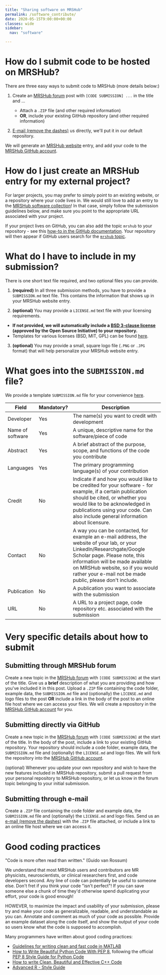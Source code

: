 ```yaml
---
title: "Sharing software on MRSHub"
permalink: /software_contribute/
date: 2020-05-15T9:00:00+00:00
classes: wide
sidebar:
  nav: "software"

---
```


# How do I submit code to be hosted on MRSHub?

There are three easy ways to submit code to MRSHub (more details below:)

1. Create an [MRSHub forum](https://forum.mrshub.org) post with `[CODE SUBMISSION] ...` in the title and ...
   * Attach a `.ZIP` file (and other required information)
   * **OR**, include your existing GitHub repository (and other required information)

2. [E-mail (remove the dashes)](mailto:goe-ltzs-1[a]jh-mi.edu) us directly, we'll put it in our default repository.

We will generate an [MRSHub website](https://www.mrshub.org/software) entry, and add your code to the [MRSHub GitHub account](https://github.com/mrshub).

# How do I just create an MRSHub entry for my external project?

For larger projects, you may prefer to simply point to an existing website, or a repository where your code lives in. We would still love to add an entry to the [MRSHub software collection](https://www.mrshub.org/software)! In that case, simply follow the submission guidelines below, and make sure you point to the appropriate URL associated with your project.

If your project lives on GitHub, you can also add the topic `mrshub` to your repository - see this [how-to in the GitHub documentation](https://help.github.com/en/github/administering-a-repository/classifying-your-repository-with-topics). Your repository will then appear if GitHub users search for the [`mrshub` topic](https://github.com/topics/mrshub).

# What do I have to include in my submission?

There is one short text file required, and two optional files you can provide.

1. **(required)** In all three submission methods, you have to provide a `SUBMISSION.md` text file. This contains the information that shows up in your MRSHub website entry.

2. **(optional)** You may provide a `LICENSE.md` text file with your licensing requirements.
  * **If not provided, we will automatically include a [BSD 3-clause license](https://opensource.org/licenses/BSD-3-Clause) (approved by the Open Source Initiative) to your repository.**
  * Templates for various licenses (BSD, MIT, GPL) can be found [here](https://choosealicense.com/).

3. **(optional)** You may provide a small, square logo file (`.PNG` or `.JPG` format) that will help personalize your MRSHub website entry.

# What goes into the `SUBMISSION.md` file?

We provide a template `SUBMISSION.md` file for your convenience [here](/assets/examplefiles/SUBMISSION.md).

| Field | Mandatory? | Description |
| ----  | ---------- | ----------- |
| Developer | Yes | The name(s) you want to credit with development |
| Name of software | Yes | A unique, descriptive name for the software/piece of code |
| Abstract | Yes | A brief abstract of the purpose, scope, and functions of the code you contribute |
| Languages | Yes | The primary programming language(s) of your contribution |
| Credit | No | Indicate if and how you would like to be credited for your software - for example, if a certain publication should be cited, or whether you would like to be acknowledged in publications using your code. Can also include general information about licensure. |
| Contact | No | A way you can be contacted, for example an e-mail address, the website of your lab, or your LinkedIn/Researchgate/Google Scholar page. Please note, this information will be made available on MRSHub website, so if you would rather your e-mail not be made public, please don't include. |
| Publication | No | A publication you want to associate with the submission |
| URL | No | A URL to a project page, code repository etc. associated with the submission |

# Very specific details about how to submit

## Submitting through MRSHub forum

Create a new topic in the [MRSHub forum](https://forum.mrshub.org) with `[CODE SUBMISSION]` at the start of the title. Give us a **brief** description of what you are providing and how you've included it in this post. Upload a `.ZIP` file containing the code folder, example data, the `SUBMISSION.md` file and (optionally) the `LICENSE.md` and logo files to the post **OR** include a link in the body of the post to an online file host where we can access your files. We will create a repository in the [MRSHub GitHub account](https://github.com/mrshub) for you.

## Submitting directly via GitHub

Create a new topic in the [MRSHub forum](https://forum.mrshub.org) with `[CODE SUBMISSION]` at the start of the title. In the body of the post, include a link to your existing GitHub repository. Your repository should include a code folder, example data, the `SUBMISSION.md` file and (optionally) the `LICENSE.md` and logo files. We will fork the repository into the [MRSHub GitHub account](https://github.com/mrshub).

(optional) Whenever you update your own repository and wish to have the new features included in MRSHub repository, submit a pull request from your personal repository to MRSHub repository, or let us know in the forum topic belonging to your initial submission.

## Submitting through e-mail

Create a `.ZIP` file containing the code folder and example data, the `SUBMISSION.md` file and (optionally) the `LICENSE.md` and logo files. Send us an [e-mail (remove the dashes)](mailto:goe-ltzs-1[a]jh-mi.edu) with the `.ZIP` file attached, or include a link to an online file host where we can access it.

# Good coding practices

"Code is more often read than written." (Guido van Rossum)

We understand that most MRSHub users and contributors are MR physicists, neuroscientists, or clinical researchers first, and code developers second. Any line of code can potentially be useful to someone else. Don't fret if you think your code "isn't perfect"! If you can save someone else a chunk of time they'd otherwise spend duplicating your effort, your code is good enough!

HOWEVER, to maximize the impact and usability of your submission, please try and make your code as generalizable, readable, and understandable as you can. Annotate and comment as much of your code as possible. Provide an example dataset along the code itself, and show the output of your code so users know what the code is supposed to accomplish.

Many programmers have written about good coding practices:
* [Guidelines for writing clean and fast code in MATLAB](https://www.mathworks.com/matlabcentral/fileexchange/22943-guidelines-for-writing-clean-and-fast-code-in-matlab)
* [How to Write Beautiful Python Code With PEP 8](https://realpython.com/python-pep8/), following the official [PEP 8 Style Guide for Python Code](https://www.python.org/dev/peps/pep-0008/)
* [How to write Clean, Beautiful and Effective C++ Code](https://medium.com/@MKahsari/how-to-write-clean-beautiful-and-effective-c-code-d4699f5e3864)
* [Advanced R - Style Guide](http://adv-r.had.co.nz/Style.html)
